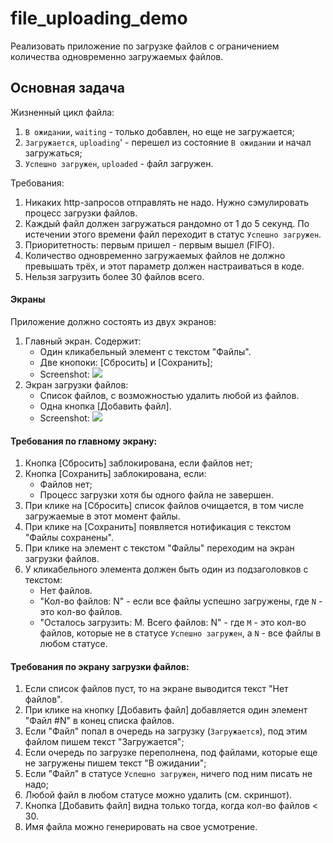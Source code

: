 # file_uploading_demo

Реализовать приложение по загрузке файлов с ограничением количества одновременно загружаемых файлов.

## Основная задача

Жизненный цикл файла:
1. `В ожидании`, `waiting`  - только добавлен, но еще не загружается;
1. `Загружается`, `uploading`' - перешел из состояние `В ожидании` и начал загружаться;
1. `Успешно загружен`, `uploaded` - файл загружен.

Требования:
1. Никаких http-запросов отправлять не надо. Нужно сэмулировать процесс загрузки файлов.
1. Каждый файл должен загружаться рандомно от 1 до 5 секунд. По истечении этого времени файл переходит в статус `Успешно загружен`.
1. Приоритетность: первым пришел - первым вышел (FIFO).
1. Количество одновременно загружаемых файлов не должно превышать трёх, и этот параметр должен настраиваться в коде.
1. Нельзя загрузить более 30 файлов всего.


#### Экраны

Приложение должно состоять из двух экранов:

1. Главный экран. Содержит:
    - Один кликабельный элемент с текстом "Файлы".
    - Две кнопоки: [Сбросить] и [Сохранить];
    - Screenshot:
    ![](https://i.imgur.com/MPOgzCo.png)
2. Экран загрузки файлов:
    - Список файлов, с возможностью удалить любой из файлов.
    - Одна кнопка [Добавить файл].
    - Screenshot:
    ![](https://i.imgur.com/l9VJ9Sn.png)

#### Требования по главному экрану:
1. Кнопка [Сбросить] заблокирована, если файлов нет;
2. Кнопка [Сохранить] заблокирована, если:
    - Файлов нет;
    - Процесс загрузки хотя бы одного файла не завершен.
3. При клике на [Сбросить] список файлов очищается, в том числе загружаемые в этот момент файлы.
4. При клике на [Сохранить] появляется нотификация с текстом "Файлы сохранены".
5. При клике на элемент с текстом "Файлы" переходим на экран загрузки файлов.
6. У кликабельного элемента должен быть один из подзаголовков с текстом:
    - Нет файлов.
    - "Кол-во файлов: N" - если все файлы успешно загружены, где `N` - это кол-во файлов.
    - "Осталось загрузить: M. Всего файлов: N" - где `M` - это кол-во файлов, которые не в статусе `Успешно загружен`, а `N` - все файлы в любом статусе.

#### Требования по экрану загрузки файлов:
1. Если список файлов пуст, то на экране выводится текст "Нет файлов".
1. При клике на кнопку [Добавить файл] добавляется один элемент "Файл #N" в конец списка файлов.
1. Если "Файл" попал в очередь на загрузку (`Загружается`), под этим файлом пишем текст "Загружается";
1. Если очередь по загрузке переполнена, под файлами, которые еще не загружены пишем текст "В ожидании";
1. Если "Файл" в статусе `Успешно загружен`, ничего под ним писать не надо;
1. Любой файл в любом статусе можно удалить (см. скриншот).
1. Кнопка [Добавить файл] видна только тогда, когда кол-во файлов < 30.
1. Имя файла можно генерировать на свое усмотрение.